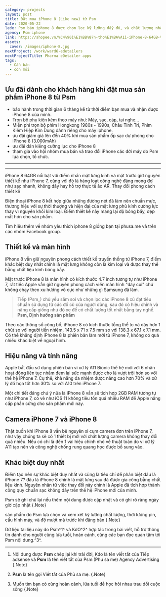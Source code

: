 ```yaml
---
category: projects
layout: post
title: Đặt mua iPhone 8 (Like new) từ Psm
date: 2020-05-22
lede: Psm bán iphone 8 được chọn lọc kỹ lưỡng đầy đủ, và chất lượng nhất tới tay khách hàng.
agency: Psm iphone
link: https://shopee.vn/%C4%90i%E1%BB%87n-tho%E1%BA%A1i-iPhone-8-64GB-%C4%91%E1%BB%A7-m%C3%A0u-l%E1%BB%B1a-ch%E1%BB%8Dn-i.259737548.5434812260
assets:
  cover: /images/iphone-8.jpg
nextProject: /work/ward6-edetailers
nextProjectTitle: Pharma eDetailer apps
tags:
  - Cần bán
  - còn mới
---
```


## Ưu đãi dành cho khách hàng khi đặt mua sản phẩm **iPhone 8** từ Psm
- bảo hành trong thời gian 6 tháng kể từ thời điểm bạn mua và nhận được iPhone 8 của mình.
- Trọn bộ phụ kiện kèm theo máy như: Máy, sạc, cáp, tai nghe...
- Miễn phí trọn bộ phim Hongkong 1980s - 1990s, Châu Tinh Trì, Phim Kiếm Hiệp Kim Dung dành riêng cho máy iphone.
- ưu đãi giảm giá lên đến 40% khi mua sản phẩm ốp sạc dự phòng cho iPhone 8 (3.000mAh)
- ưu đãi dán kiếng cường lực cho iPhone 8
- tham gia vào hội nhóm mua bán và trao đổi iPhone các đời máy do Psm lựa chọn, tổ chức.
---
<PostButton link="https://shopee.vn/%C4%90i%E1%BB%87n-tho%E1%BA%A1i-iPhone-8-64GB-%C4%91%E1%BB%A7-m%C3%A0u-l%E1%BB%B1a-ch%E1%BB%8Dn-i.259737548.5434812260" label="Đặt mua iPhone 8 của Psm trên Shopee" />

---


iPhone 8 64GB nổi bật với điểm nhấn mặt lưng kính và mặt trước giữ nguyên thiết kế như iPhone 7, cùng với đó là hàng loạt công nghệ đáng mong đợi như sạc nhanh, không dây hay hỗ trợ thực tế ảo AR.
Thay đổi phong cách thiết kế

Điện thoại iPhone 8 kết hợp giữa những đường nét đã làm nên chuẩn mực, thương hiệu với sự thời thượng và hiện đại của mặt lưng phủ kính cường lực thay vì nguyên khối kim loại. Điểm thiết kế này mang lại độ bóng bẩy, đẹp mắt hơn cho sản phẩm.

Tìm hiểu thêm về nhóm yêu thích iphone 8 giống bạn tại phusa.me và trên các nhóm Facebook group.

<MediaYoutube src="B4bt3z_uJZE" ratio="540/768" frame />

## Thiết kế và màn hình

iPhone 8 vẫn giữ nguyên phong cách thiết kế truyền thống từ iPhone 7, điểm khác biệt duy nhất chính là mặt lưng không còn là kim loại và được thay thế bằng chất liệu kính bóng bẩy.

Mặt trước iPhone 8 là màn hình có kích thước 4.7 inch tương tự như iPhone 7, rất tiếc Apple vẫn giữ nguyên phong cách viền màn hình "dày cui" chứ không chạy theo xu hướng vô cực như những gì Samsung đã làm.

> Tiếp (Psm_) chủ yếu săm soi và chọn lọc các iPhone 8 cũ đạt tiêu chuẩn sử dụng từ các đồ cũ của người dùng, sau đó có hiệu chỉnh và nâng cấp giống như độ xe để có chất lượng tốt nhất bằng tay nghề. **Psm, Định hướng sản phẩm**

Theo các thông số công bố, iPhone 8 có kích thước tổng thể to và dày hơn 1 chút  so với người tiền nhiệm, 143.5 x 71 x 7.5 mm so với 138.3 x 67.1 x 7.1 mm. Có thể khẳng định iPhone 8 là phiên bản làm mới từ iPhone 7, không có quá nhiều khác biệt về ngoại hình.

<Media ratio="668/1000" image="/images/iphone-8.jpg" />

## Hiệu năng và tính năng

Apple bắt đầu sử dụng phiên bản vi xử lý A11 Bionic thế hệ mới với 6 nhân hoạt động liên tục nhằm đem lại sức mạnh được cho là vượt trội hơn so với thế hệ iPhone 7. Cụ thể, khả năng đa nhiệm được nâng cao hơn 70% và xử lý đồ họa tốt hơn 30% so với A10 trên iPhone 7.

Một chi tiết đáng chú ý nữa là iPhone 8 vẫn sẽ tích hợp 2GB RAM tương tự như iPhone 7, có vẻ như iOS 11 không tiêu tốn quá nhiều RAM để Apple nâng cấp phần cứng cho sản phẩm mới này.

## Camera iPhone 7 và iPhone 8

Thật buồn khi iPhone 8 vẫn bê nguyên xi cụm camera đơn trên iPhone 7, như vậy chúng ta sẽ có 1 thiết bị mới với chất lượng camera không thay đổi quá nhiều. Nếu có chỉ là đến 1 vài hiệu chỉnh nhỏ về thuật toán do vi xử lý A11 tạo nên và công nghệ chống rung quang học được bổ sung vào.

## Khác biệt duy nhất

Điểm tạo nên sự khác biệt duy nhất và cũng là tiêu chí để phân biệt đâu là iPhone 7? đâu là iPhone 8 chính là mặt lưng sau đã được gia công bằng chất liệu kính. Nguyên nhân từ việc thay đổi này chính là Apple đã tích hợp thành công quy chuẩn sạc không dây trên thế hệ iPhone mới của mình.

Psm sẽ ghi chú lại nếu thêm nội dung được cập nhật và có ghi rõ ràng ngày giờ cập nhật {.Note}

sản phẩm do Psm lựa chọn và xem xét kỹ lưỡng chất lượng, thời lượng pin, cấu hình máy, và độ mượt mà trước khi đăng bán {.Note}


Dữ liệu tài liệu này do Psm^1^ và KdO^2^ hợp tác trong bài viết, hỗ trợ thông tin dành cho người cùng lứa tuổi, hoàn cảnh, cùng các bạn đọc quan tâm tới Psm nội dung.^3^.


<PostButton link="https://shopee.vn/%C4%90i%E1%BB%87n-tho%E1%BA%A1i-iPhone-8-64GB-%C4%91%E1%BB%A7-m%C3%A0u-l%E1%BB%B1a-ch%E1%BB%8Dn-i.259737548.5434812260" label="Đặt mua iPhone 8 của Psm trên Shopee" />


---

1. Nội dung được **Psm** chép lại khi trải đời, Kdo là tên viết tắt của Tiếp adsense và **Psm** là tên viết tắt của Psm (Phu sa me) Agency Advertising {.Note}

2. **Psm** là tên gọi Viết tắt của Phù sa mẹ. {.Note}

3. Muốn tìm bạn có cùng hoàn cảnh, lứa tuổi để học hỏi nhau trau dồi cuộc sống {.Note}

<script>
import Media from "../../src/components/Media";
import MediaYoutube from "../../src/components/MediaYoutube";
import PostButton from "../../src/components/PostButton";
export default {
  components: {
    Media,
    MediaYoutube,
    PostButton,
  }
}
</script>
